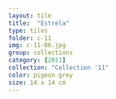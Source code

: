 ```yaml
---
layout: tile
title:  "Estrela"
type: tiles
folder: c-11
img: c-11-06.jpg
group: collections
category: [2011]
collection: "Collection '11" 
color: pigeon grey
size: 14 x 14 cm
---
```



